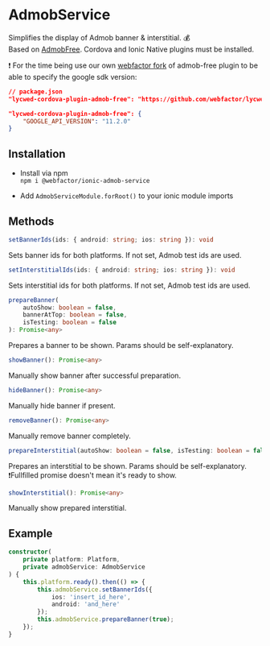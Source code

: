 # AdmobService

Simplifies the display of Admob banner & interstitial. 💰  
Based on [AdmobFree](https://ionicframework.com/docs/native/admob-free/). Cordova and Ionic Native plugins must be installed.

❗️ For the time being use our own [webfactor fork](https://github.com/webfactor/lycwed-cordova-plugin-admob-free.git) of admob-free plugin to be able to specify the google sdk version:
```json
// package.json
"lycwed-cordova-plugin-admob-free": "https://github.com/webfactor/lycwed-cordova-plugin-admob-free.git"

"lycwed-cordova-plugin-admob-free": {
    "GOOGLE_API_VERSION": "11.2.0"
}
```

## Installation

- Install via npm  
`npm i @webfactor/ionic-admob-service`

- Add `AdmobServiceModule.forRoot()` to your ionic module imports

## Methods

```typescript
setBannerIds(ids: { android: string; ios: string }): void
```
Sets banner ids for both platforms. If not set, Admob test ids are used.

```typescript
setInterstitialIds(ids: { android: string; ios: string }): void
```
Sets interstitial ids for both platforms. If not set, Admob test ids are used.

```typescript
prepareBanner(
    autoShow: boolean = false,
    bannerAtTop: boolean = false,
    isTesting: boolean = false
): Promise<any>
```
Prepares a banner to be shown. Params should be self-explanatory.

```typescript
showBanner(): Promise<any> 
```
Manually show banner after successful preparation.

```typescript
hideBanner(): Promise<any>
```
Manually hide banner if present.

```typescript
removeBanner(): Promise<any>
```
Manually remove banner completely.

```typescript
prepareInterstitial(autoShow: boolean = false, isTesting: boolean = false): Promise<any>
```
Prepares an interstitial to be shown. Params should be self-explanatory.  
❗️Fullfilled promise doesn't mean it's ready to show.

```typescript
showInterstitial(): Promise<any>
```
Manually show prepared interstitial.


## Example
```typescript
constructor(
    private platform: Platform,
    private admobService: AdmobService
) {
    this.platform.ready().then(() => {
        this.admobService.setBannerIds({
            ios: 'insert_id_here',
            android: 'and_here'
        });
        this.admobService.prepareBanner(true);
    });
}
``` 